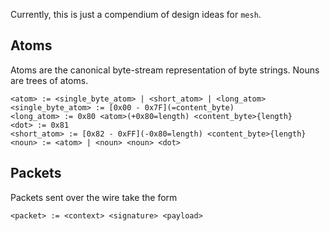 Currently, this is just a compendium of design ideas for `mesh`.

## Atoms

Atoms are the canonical byte-stream representation of byte strings. Nouns are trees of atoms.

    <atom> := <single_byte_atom> | <short_atom> | <long_atom>
    <single_byte_atom> := [0x00 - 0x7F](=content_byte)
    <long_atom> := 0x80 <atom>(+0x80=length) <content_byte>{length}
    <dot> := 0x81
    <short_atom> := [0x82 - 0xFF](-0x80=length) <content_byte>{length}
    <noun> := <atom> | <noun> <noun> <dot>

## Packets

Packets sent over the wire take the form

    <packet> := <context> <signature> <payload>
